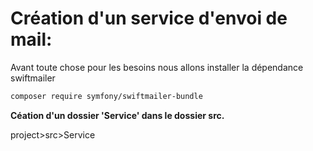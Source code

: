 # Création d'un service d'envoi de mail:

Avant toute chose pour les besoins nous allons installer la dépendance swiftmailer

```bash
composer require symfony/swiftmailer-bundle
```

**Céation d'un dossier 'Service' dans le dossier src.**

project>src>Service


